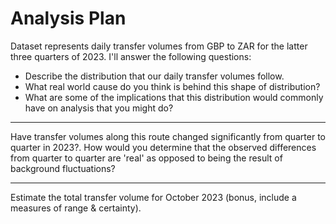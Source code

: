 # Analysis Plan
Dataset represents daily transfer volumes from GBP to ZAR for the latter three quarters of 2023.
I'll answer the following questions:
*  Describe the distribution that our daily transfer volumes follow.
*  What real world cause do you think is behind this shape of distribution?
*   What are some of the implications that this distribution would commonly have on analysis that you might do?
***

Have transfer volumes along this route changed significantly from quarter to quarter in 2023?. How would you determine that the observed differences from quarter to quarter are 'real' as opposed to being the result of background fluctuations?
***
Estimate the total transfer volume for October 2023 (bonus, include a measures of range & certainty).
